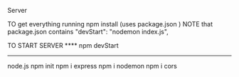 Server

TO get everything running
npm install   (uses package.json )
NOTE that package.json contains
"devStart": "nodemon index.js",

TO START SERVER ****
npm devStart

 --------------------

node.js
npm init
npm i express
npm i nodemon
npm i cors
